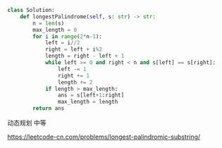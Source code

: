 <!--
 * @Description: 
 * @Autor: Au3C2
 * @Date: 2021-04-03 11:08:10
 * @LastEditors: Au3C2
 * @LastEditTime: 2021-04-03 12:32:52
--> 
```python
class Solution:
    def longestPalindrome(self, s: str) -> str:
        n = len(s)
        max_length = 0
        for i in range(2*n-1):
            left = i//2
            right = left + i%2
            length = right - left + 1
            while left >= 0 and right < n and s[left] == s[right]:
                left -= 1
                right += 1
                length += 2
            if length > max_length:
                ans = s[left+1:right]
                max_length = length
        return ans
```
动态规划 中等

https://leetcode-cn.com/problems/longest-palindromic-substring/